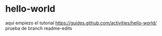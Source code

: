 # hello-world
aqui empiezo el tutorial https://guides.github.com/activities/hello-world/
prueba de branch readme-edits
